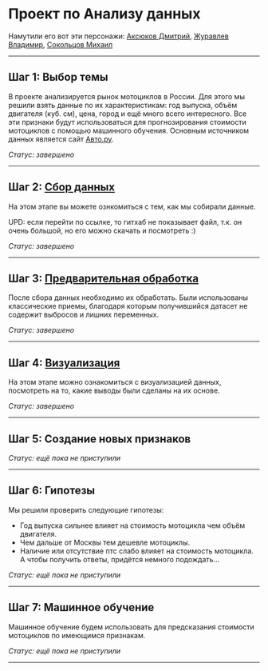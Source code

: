 # Проект по Анализу данных

Намутили его вот эти персонажи: [Аксюков Дмитрий](https://t.me/AxDm4), [Журавлев Владимир](https://t.me/zhuravlevvk), [Сокольцов Михаил](https://t.me/Socolec)

---

## Шаг 1: Выбор темы

В проекте анализируется рынок мотоциклов в России. Для этого мы решили взять данные по их характеристикам: год выпуска, объём двигателя (куб. см), цена, город и ещё много всего интересного. Все эти признаки будут использоваться для прогнозирования стоимости мотоциклов с помощью машинного обучения. Основным источником данных является сайт [Авто.ру](https://auto.ru/moskovskaya_oblast/motorcycle/all/). 

*Статус: завершено*

---

## Шаг 2: [Сбор данных](https://github.com/VKZhuravlev/ANDANPROJECT2024/blob/main/2.%20Сбор%20данных.ipynb)

На этом этапе вы можете ознкомиться с тем, как мы собирали данные.

UPD: если перейти по ссылке, то гитхаб не показывает файл, т.к. он очень большой, но его можно скачать и посмотреть :)

*Статус: завершено*

---

## Шаг 3: [Предварительная обработка](https://github.com/VKZhuravlev/ANDANPROJECT2024/blob/main/3.%20Предварительная%20обработка%20данных.ipynb)

После сбора данных необходимо их обработать. Были использованы классические приемы, благодаря которым получившийся датасет не содержит выбросов и лишних переменных.

*Статус: завершено*

---

## Шаг 4: [Визуализация](https://github.com/VKZhuravlev/ANDANPROJECT2024/blob/main/4.%20Визуализация%20данных.ipynb)

На этом этапе можно ознакомиться с визуализацией данных, посмотреть на то, какие выводы были сделаны на их основе.

*Статус: завершено*

---

## Шаг 5: Создание новых признаков

*Статус: ещё пока не приступили* 

---

## Шаг 6: Гипотезы

Мы решили проверить следующие гипотезы:
- Год выпуска сильнее влияет на стоимость мотоцикла чем объём двигателя.
- Чем дальше от Москвы тем дешевле мотоциклы.
- Наличие или отсутствие птс слабо влияет на стоимость мотоцикла.
А чтобы получить ответы, придётся немного подождать...

*Статус: ещё пока не приступили* 

---

## Шаг 7: Машинное обучение

Машинное обучение будем использовать для предсказания стоимости мотоциклов по имеющимся признакам.

*Статус: ещё пока не приступили* 

---

